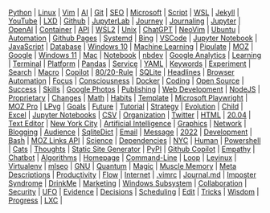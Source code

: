 
[Python](/python/) | [Linux](/linux/) | [Vim](/vim/) | [AI](/ai/) | 
[Git](/git/) | [SEO](/seo/) | [Microsoft](/microsoft/) | [Script](/script/) | 
[WSL](/wsl/) | [Jekyll](/jekyll/) | [YouTube](/youtube/) | [LXD](/lxd/) | 
[Github](/github/) | [JupyterLab](/jupyterlab/) | [Journey](/journey/) | [Journaling](/journaling/) | 
[Jupyter](/jupyter/) | [OpenAI](/openai/) | [Container](/container/) | [API](/api/) | 
[WSL2](/wsl2/) | [Unix](/unix/) | [ChatGPT](/chatgpt/) | [NeoVim](/neovim/) | 
[Ubuntu](/ubuntu/) | [Automation](/automation/) | [Github Pages](/github-pages/) | [Systemd](/systemd/) | 
[Bing](/bing/) | [VSCode](/vscode/) | [Jupyter Notebook](/jupyter-notebook/) | [JavaScript](/javascript/) | 
[Database](/database/) | [Windows 10](/windows-10/) | [Machine Learning](/machine-learning/) | [Pipulate](/pipulate/) | 
[MOZ](/moz/) | [Google](/google/) | [Windows 11](/windows-11/) | [Mac](/mac/) | 
[Notebook](/notebook/) | [nbdev](/nbdev/) | [Google Analytics](/google-analytics/) | [Learning](/learning/) | 
[Terminal](/terminal/) | [Platform](/platform/) | [Pandas](/panda/) | [Service](/service/) | 
[YAML](/yaml/) | [Keywords](/keywords/) | [Experiment](/experiment/) | [Search](/search/) | 
[Macro](/macro/) | [Copilot](/copilot/) | [80/20-Rule](/80-20-rule/) | [SQLite](/sqlite/) | 
[Headlines](/headline/) | [Browser Automation](/browser-automation/) | [Focus](/focus/) | [Consciousness](/consciousness/) | 
[Docker](/docker/) | [Coding](/coding/) | [Open Source](/open-source/) | [Success](/success/) | 
[Skills](/skill/) | [Google Photos](/google-photos/) | [Publishing](/publishing/) | [Web Development](/web-development/) | 
[NodeJS](/nodejs/) | [Proprietary](/proprietary/) | [Changes](/change/) | [Math](/math/) | 
[Habits](/habit/) | [Template](/template/) | [Microsoft Playwright](/microsoft-playwright/) | [MOZ Pro](/moz-pro/) | 
[LPvg](/lpvg/) | [Goals](/goal/) | [Future](/future/) | [Tutorial](/tutorial/) | 
[Strategy](/strategy/) | [Evolution](/evolution/) | [Child](/child/) | [Excel](/excel/) | 
[Jupyter Notebooks](/jupyter-notebooks/) | [CSV](/csv/) | [Organization](/organization/) | [Twitter](/twitter/) | 
[HTML](/html/) | [20.04](/20-04/) | [Text Editor](/text-editor/) | [New York City](/new-york-city/) | 
[Artificial Intelligence](/artificial-intelligence/) | [Graphics](/graphic/) | [Network](/network/) | [Blogging](/blogging/) | 
[Audience](/audience/) | [SqliteDict](/sqlitedict/) | [Email](/email/) | [Message](/message/) | 
[2022](/2022/) | [Development](/development/) | [Bash](/bash/) | [MOZ Links API](/moz-links-api/) | 
[Science](/science/) | [Dependencies](/dependency/) | [NYC](/nyc/) | [Human](/human/) | 
[Powershell](/powershell/) | [Cats](/cat/) | [Thoughts](/thought/) | [Static Site Generator](/static-site-generator/) | 
[PyPI](/pypi/) | [Github Copilot](/github-copilot/) | [Empathy](/empathy/) | [Chatbot](/chatbot/) | 
[Algorithms](/algorithm/) | [Homepage](/homepage/) | [Command-Line](/command-line/) | [Loop](/loop/) | 
[Levinux](/levinux/) | [Virtualenv](/virtualenv/) | [mlseo](/mlseo/) | [GNU](/gnu/) | 
[Quantum](/quantum/) | [Magic](/magic/) | [Muscle Memory](/muscle-memory/) | [Meta Descriptions](/meta-descriptions/) | 
[Productivity](/productivity/) | [Flow](/flow/) | [Internet](/internet/) | [.vimrc](/vimrc/) | 
[Journal.md](/journal-md/) | [Imposter Syndrome](/imposter-syndrome/) | [DrinkMe](/drinkme/) | [Marketing](/marketing/) | 
[Windows Subsystem](/windows-subsystem/) | [Collaboration](/collaboration/) | [Security](/security/) | [UFO](/ufo/) | 
[Evidence](/evidence/) | [Decisions](/decision/) | [Scheduling](/scheduling/) | [Edit](/edit/) | 
[Tricks](/trick/) | [Wisdom](/wisdom/) | [Progress](/progress/) | [LXC](/lxc/) | 